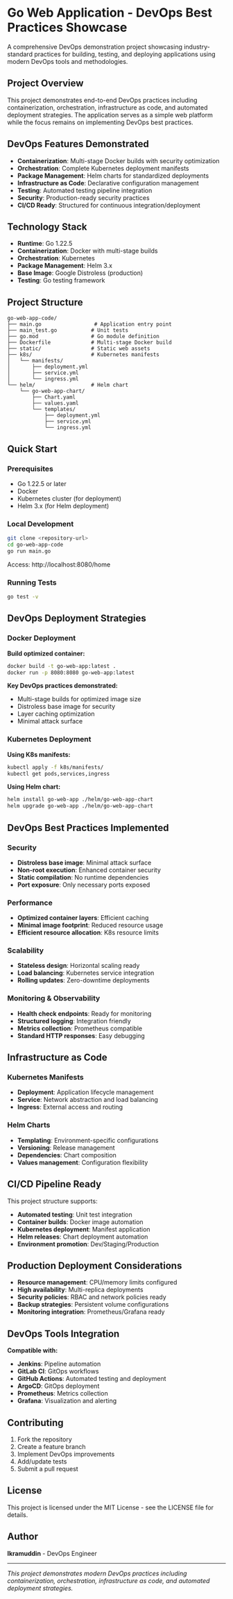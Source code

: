 # Go Web Application - DevOps Best Practices Showcase

A comprehensive DevOps demonstration project showcasing industry-standard practices for building, testing, and deploying applications using modern DevOps tools and methodologies.

## Project Overview

This project demonstrates end-to-end DevOps practices including containerization, orchestration, infrastructure as code, and automated deployment strategies. The application serves as a simple web platform while the focus remains on implementing DevOps best practices.

## DevOps Features Demonstrated

- **Containerization**: Multi-stage Docker builds with security optimization
- **Orchestration**: Complete Kubernetes deployment manifests
- **Package Management**: Helm charts for standardized deployments
- **Infrastructure as Code**: Declarative configuration management
- **Testing**: Automated testing pipeline integration
- **Security**: Production-ready security practices
- **CI/CD Ready**: Structured for continuous integration/deployment

## Technology Stack

- **Runtime**: Go 1.22.5
- **Containerization**: Docker with multi-stage builds
- **Orchestration**: Kubernetes
- **Package Management**: Helm 3.x
- **Base Image**: Google Distroless (production)
- **Testing**: Go testing framework

## Project Structure

```
go-web-app-code/
├── main.go                 # Application entry point
├── main_test.go           # Unit tests
├── go.mod                 # Go module definition
├── Dockerfile             # Multi-stage Docker build
├── static/                # Static web assets
├── k8s/                   # Kubernetes manifests
│   └── manifests/
│       ├── deployment.yml
│       ├── service.yml
│       └── ingress.yml
└── helm/                  # Helm chart
    └── go-web-app-chart/
        ├── Chart.yaml
        ├── values.yaml
        └── templates/
            ├── deployment.yml
            ├── service.yml
            └── ingress.yml
```

## Quick Start

### Prerequisites

- Go 1.22.5 or later
- Docker
- Kubernetes cluster (for deployment)
- Helm 3.x (for Helm deployment)

### Local Development

```bash
git clone <repository-url>
cd go-web-app-code
go run main.go
```

Access: http://localhost:8080/home

### Running Tests

```bash
go test -v
```

## DevOps Deployment Strategies

### Docker Deployment

**Build optimized container:**
```bash
docker build -t go-web-app:latest .
docker run -p 8080:8080 go-web-app:latest
```

**Key DevOps practices demonstrated:**
- Multi-stage builds for optimized image size
- Distroless base image for security
- Layer caching optimization
- Minimal attack surface

### Kubernetes Deployment

**Using K8s manifests:**
```bash
kubectl apply -f k8s/manifests/
kubectl get pods,services,ingress
```

**Using Helm chart:**
```bash
helm install go-web-app ./helm/go-web-app-chart
helm upgrade go-web-app ./helm/go-web-app-chart
```

## DevOps Best Practices Implemented

### Security
- **Distroless base image**: Minimal attack surface
- **Non-root execution**: Enhanced container security
- **Static compilation**: No runtime dependencies
- **Port exposure**: Only necessary ports exposed

### Performance
- **Optimized container layers**: Efficient caching
- **Minimal image footprint**: Reduced resource usage
- **Efficient resource allocation**: K8s resource limits

### Scalability
- **Stateless design**: Horizontal scaling ready
- **Load balancing**: Kubernetes service integration
- **Rolling updates**: Zero-downtime deployments

### Monitoring & Observability
- **Health check endpoints**: Ready for monitoring
- **Structured logging**: Integration friendly
- **Metrics collection**: Prometheus compatible
- **Standard HTTP responses**: Easy debugging

## Infrastructure as Code

### Kubernetes Manifests
- **Deployment**: Application lifecycle management
- **Service**: Network abstraction and load balancing
- **Ingress**: External access and routing

### Helm Charts
- **Templating**: Environment-specific configurations
- **Versioning**: Release management
- **Dependencies**: Chart composition
- **Values management**: Configuration flexibility

## CI/CD Pipeline Ready

This project structure supports:
- **Automated testing**: Unit test integration
- **Container builds**: Docker image automation
- **Kubernetes deployment**: Manifest application
- **Helm releases**: Chart deployment automation
- **Environment promotion**: Dev/Staging/Production

## Production Deployment Considerations

- **Resource management**: CPU/memory limits configured
- **High availability**: Multi-replica deployments
- **Security policies**: RBAC and network policies ready
- **Backup strategies**: Persistent volume configurations
- **Monitoring integration**: Prometheus/Grafana ready

## DevOps Tools Integration

**Compatible with:**
- **Jenkins**: Pipeline automation
- **GitLab CI**: GitOps workflows
- **GitHub Actions**: Automated testing and deployment
- **ArgoCD**: GitOps deployment
- **Prometheus**: Metrics collection
- **Grafana**: Visualization and alerting

## Contributing

1. Fork the repository
2. Create a feature branch
3. Implement DevOps improvements
4. Add/update tests
5. Submit a pull request

## License

This project is licensed under the MIT License - see the LICENSE file for details.

## Author

**Ikramuddin** - DevOps Engineer

---

*This project demonstrates modern DevOps practices including containerization, orchestration, infrastructure as code, and automated deployment strategies.*
